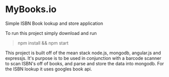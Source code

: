 # MyBooks.io
Simple ISBN Book lookup and store application


To run this project simply download and run <blockquote>npm install && npm start</blockquote>

This project is built off of the mean stack node.js, mongodb, angular.js and expressjs. It's purpose is to be used in conjunction with a barcode scanner to scan ISBN's off of books, and parse and store the data into mongodb. For the ISBN lookup it uses googles book api. 
